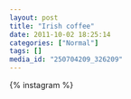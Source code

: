```yaml
---
layout: post
title: "Irish coffee"
date: 2011-10-02 18:25:14
categories: ["Normal"]
tags: []
media_id: "250704209_326209"
---
```


{% instagram %}
